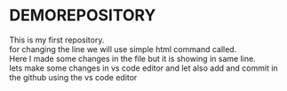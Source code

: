 # DEMOREPOSITORY
This is my first repository. 
<br>
for changing the line we will use simple html command called.
<br>
Here I made some changes in the file but it is showing in same line.
<br>
lets make some changes in vs code editor and let also add and commit in the github using the vs code editor

